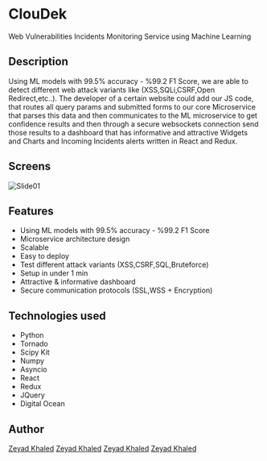 # ClouDek
Web Vulnerabilities Incidents Monitoring Service using Machine Learning

##  Description
Using ML models with 99.5% accuracy - %99.2 F1 Score, we are able to detect different web attack variants like (XSS,SQLi,CSRF,Open Redirect,etc..). 
The developer of a certain website could add our JS code, that routes all query params and submitted forms to our core Microservice that parses this data and then communicates to the ML microservice to get confidence results and then
through a secure websockets connection send those results to a dashboard that has informative and attractive Widgets and Charts and Incoming Incidents alerts written in React and Redux.

## Screens

<img src="https://raw.githubusercontent.com/zeyadkhaled/TemporaryContacts/master/slides/" alt="Slide01" >



## Features
- Using ML models with 99.5% accuracy - %99.2 F1 Score
- Microservice architecture design
- Scalable
- Easy to deploy
- Test different attack variants (XSS,CSRF,SQL,Bruteforce)
- Setup in under 1 min
- Attractive & informative dashboard
- Secure communication protocols (SSL,WSS + Encryption)


## Technologies used
- Python
- Tornado
- Scipy Kit
- Numpy
- Asyncio
- React
- Redux
- JQuery
- Digital Ocean


## Author
[Zeyad Khaled](https://www.linkedin.com/in/zeyadkhaled/ "Zeyad Khaled")
[Zeyad Khaled](https://www.linkedin.com/in/zeyadkhaled/ "Zeyad Khaled")
[Zeyad Khaled](https://www.linkedin.com/in/zeyadkhaled/ "Zeyad Khaled")
[Zeyad Khaled](https://www.linkedin.com/in/zeyadkhaled/ "Zeyad Khaled")



